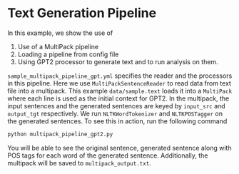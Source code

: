 # Text Generation Pipeline


In this example, we show the use of

1) Use of a MultiPack pipeline
2) Loading a pipeline from config file
3) Using GPT2 processor to generate text and to run analysis on them.

`sample_multipack_pipeline_gpt.yml` specifies the reader and the processors in this pipeline. Here
we use `MultiPackSentenceReader` to read data from text file into a multipack. This example
`data/sample.text` loads it into a `MultiPack` where each line is used as the initial context for
GPT2. In the multipack, the input sentences and the generated sentences are keyed by `input_src`
and `output_tgt` respectively. We run `NLTKWordTokenizer` and `NLTKPOSTagger` on the generated
sentences. To see this in action, run the following command

```bash
python multipack_pipeline_gpt2.py
```

You will be able to see the original sentence, generated sentence along with POS tags for each word
of the generated sentence. Additionally, the multipack will be saved to `multipack_output.txt`.
